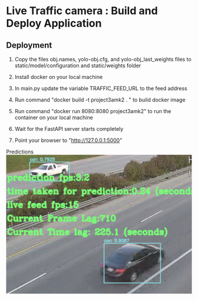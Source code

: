 # Live Traffic camera : Build and Deploy Application



## Deployment
1) Copy the files obj.names, yolo-obj.cfg, and yolo-obj_last_weights files to static/model/configuration and static/weights folder

2) Install docker on your local machine
3) In main.py update the variable TRAFFIC_FEED_URL to the feed address
4) Run command "docker build -t project3amk2 .   " to build docker image
5) Run command "docker run 8080:8080 project3amk2" to run the container on your local machine
6) Wait for the FastAPI server starts completely
7) Point your browser to "http://127.0.0.1:5000"

Predictions
![alt text](https://github.com/amit-paradkar/project3AMK2/blob/master/prediction.png)
